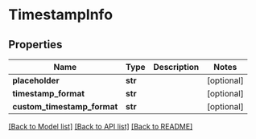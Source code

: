 # TimestampInfo

## Properties
Name | Type | Description | Notes
------------ | ------------- | ------------- | -------------
**placeholder** | **str** |  | [optional] 
**timestamp_format** | **str** |  | [optional] 
**custom_timestamp_format** | **str** |  | [optional] 

[[Back to Model list]](../README.md#documentation-for-models) [[Back to API list]](../README.md#documentation-for-api-endpoints) [[Back to README]](../README.md)

